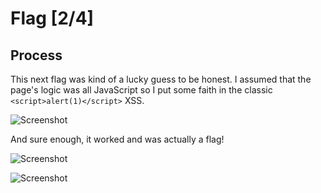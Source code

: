 # Flag [2/4]

## Process

This next flag was kind of a lucky guess to be honest. I assumed that the page's logic was all JavaScript so I put some faith in the classic ```<script>alert(1)</script>``` XSS.

![Screenshot](https://i.imgur.com/4Iqmost.png)

And sure enough, it worked and was actually a flag!

![Screenshot](https://i.imgur.com/u8nwPbB.png)

![Screenshot](https://i.imgur.com/Jx4oj9w.png)
